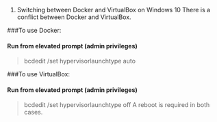 1. Switching between Docker and VirtualBox on Windows 10
  There is a conflict between Docker and VirtualBox.

  ###To use Docker:
  #### Run from elevated prompt (admin privileges)
  > bcdedit /set hypervisorlaunchtype auto

  ###To use VirtualBox:
  #### Run from elevated prompt (admin privileges)
  > bcdedit /set hypervisorlaunchtype off
  A reboot is required in both cases.
